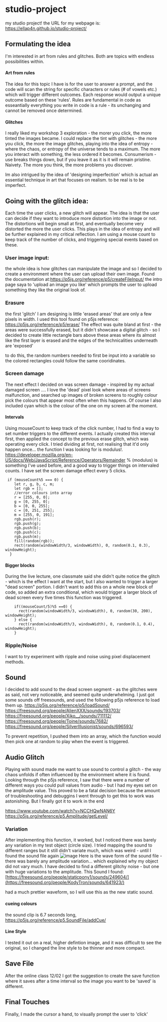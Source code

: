 # studio-project
my studio project!
the URL for my webpage is: https://ellap4n.github.io/studio-project/

## Formulating the idea
I'm interested in art from rules and glitches. Both are topics with endless possibilities within. 

#### Art from rules
The idea for this topic I have is for the user to answer a prompt, and the code will scan the string for specific characters or rules (# of vowels etc.) which will trigger different outcomes. Each response would output a unique outcome based on these 'rules'. 
Rules are fundamental in code as esseantially everything you write in code is a rule - its unchanging and cannot be removed once determined. 

#### Glitches 
I really liked my workshop 3 exploration - the morer you click, the more tinted the images became. I could replace the tint with glitches - the more you click, the more the image glitches, playing into the idea of entropy - where the chaos, or entropy of the universe tends to a maximum. The more you interact with something, the less ordered it becomes. Consumerism - use breaks things down, but if you leave it as it is it will remain pristine. Naivety. The more you think, the more problems you discover. 

Im also intrigued by the idea of 'designing imperfection' which is actual an essential technique in art that focuses on realism. to be real is to be imperfect.

## Going with the glitch idea:
Each time the user clicks, a new glitch will appear. The idea is that the user can decide if they want to introduce more distortion into the image or not. 
The distortions will begin small at first, and eventually become very distorted the more the user clicks. 
This plays in the idea of entropy and will be further explained in my critical reflection. 
I am using a mouse count to keep track of the number of clicks, and triggering special events based on these. 


### User image input:
the whole idea is how glitches can manipulate the image and so I decided to create a environment where the user can upload their own image. Found the documentation at:https://p5js.org/reference/p5/createFileInput/
the intro page saya to 'upload an image you like' which prompts the user to upload something they like the original look of. 

### Erasure
the first 'glitch' I am designing is little 'erased areas' that are only a few pixels in width. I used this tool found on p5js reference:
https://p5js.org/reference/p5/erase/
The effect was quite bland at first - the areas were successfully erased, but it didn't showcase a digital glitch - so I decided to create little rectangle bars above these areas where its almost like the first layer is erased and the edges of the technicalities underneath are 'exposed' 

to do this, the random numbers needed to first be input into a variable so the colored rectangles could follow the same cooridinates. 


### Screen damage
The next effect I decided on was screen damage - inspired by my actual damaged screen .... 
I love the 'dead' pixel look where areas of screens malfunction, and searched up images of broken screens to roughly colour pick the colours that appear most often when this happens. Of course I also included cyan which is the colour of the one on my screen at the moment. 

#### Intervals
Using mouseCount to keep track of the click number, I had to find a way to set number triggers to the different events. 
I actually created this interval first, then applied the concept to the previous erase glitch, which was operating every click. 
I tried dividing at first, not realising that it'd only happen once... the function I was looking for is modulus!. https://developer.mozilla.org/en-US/docs/Web/JavaScript/Reference/Operators/Remainder
% (modulus) is something I've used before, and a good way to trigger things on intervaled counts. I have set the screen damage effect every 5 clicks. 
```
 if (mouseCount%5 === 0) {
    let r, g, b, c, m;
    let rgb = [];
    //error colours into array
    r = [255, 0, 0];
    g = [0, 255, 0];
    b = [0, 0, 255];
    c = [0, 251, 255];
    m = [255, 0, 191];
    rgb.push(r);
    rgb.push(g);
    rgb.push(b);
    rgb.push(c);
    rgb.push(m);
    fill(random(rgb));
    rect(random(windowWidth/3, windowWidth), 0, random(0.1, 0.3), windowHeight);
  }
```
#### Bigger blocks
During the live lecture, one classmate said she didn't quite notice the glitch - which is the effect I want at the start, but I also wanted to trigger a larger "dead screen" portion. 
I didn't want to add this on a whole new block of code, so added an extra conditional, which would trigger a larger block of dead screen every five times this function was triggered. 
```
    if((mouseCount/5)%5 ==0) {
      rect(random(windowWidth/3, windowWidth), 0, random(30, 200), windowHeight);
    } else {
      rect(random(windowWidth/3, windowWidth), 0, random(0.1, 0.4), windowHeight);
    }
```

### Ripple/Noise 
I want to try experiment with ripple and noise using pixel displacement methods. 

## Sound 
I decided to add sound to the dead screen segment - as the glitches were as said, not very noticeable, and seemed quite underwhelming. I just got some sounds off freesounds, and used the following p5js reference to load them up.
https://p5js.org/reference/p5/loadSound/
https://freesound.org/people/AlienXXX/sounds/193703/
https://freesound.org/people/Xiko__/sounds/711112/
https://freesound.org/people/Toine/sounds/7682/
https://freesound.org/people/SilverIllusionist/sounds/696593/

To prevent repetition, I pushed them into an array, which the function would then pick one at random to play when the event is triggered. 

## Audio Glitch
Playing with sound made me want to use sound to control a glitch - the way chaos unfolds if often influenced by the environment where it is found. Looking through the p5js reference, I saw that there were a number of different ways you could pull values from audio - but I had my eyes set on the amplitude value. This proved to be a fatal decision because the amount of troubleshooting and debuggins I went through to get this to work was astonishing. But I finally got it to work in the end

https://www.youtube.com/watch?v=NCCHQwNAN6Y
https://p5js.org/reference/p5.Amplitude/getLevel/

### Variation 
After implementing this function, it worked, but I noticed there was barely any variation in my test object (circle size). I tried mapping the sound to different ranges but it still didn't variate much, which was weird - until I found the sound file again
![image](https://github.com/user-attachments/assets/486ce8df-467a-4baf-8447-5a12f87b0706)
Here is the wave form of the sound file - there was barely any amplitude variation... which explained why my object did not vary much. 
I have decided to find a different glitchy noise - but one with huge variations to the amplitude. 
This Sound I found:
[https://freesound.org/people/staticpony1/sounds/249604/](https://freesound.org/people/KodyTron/sounds/641923/)

had a much prettier waveform, so I will use this as the new static sound. 

#### cueing colours
the sound clip is 6.7 seconds long, 
https://p5js.org/reference/p5.SoundFile/addCue/

#### Line Style
I tested it out on a real, higher defintion image, and it was difficult to see the original, so I changed the line style to be thinner and more compact. 


## Save File 
After the online class 12/02 I got the suggestion to create the save function where it saves after a time interval so the image you want to be 'saved' is different. 

## Final Touches
Finally, I made the cursor a hand, to visually prompt the user to 'click'

